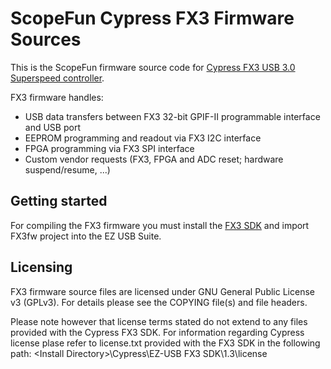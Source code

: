 # ScopeFun Cypress FX3 Firmware Sources

This is the ScopeFun firmware source code for [Cypress FX3 USB 3.0 Superspeed controller](http://www.cypress.com/products/ez-usb-fx3-superspeed-usb-30-peripheral-controller).

FX3 firmware handles:

  - USB data transfers between FX3 32-bit GPIF-II programmable interface and USB port
  - EEPROM programming and readout via FX3 I2C interface
  - FPGA programming via FX3 SPI interface
  - Custom vendor requests (FX3, FPGA and ADC reset; hardware suspend/resume, ...)

## Getting started

For compiling the FX3 firmware you must install the [FX3 SDK](http://www.cypress.com/documentation/software-and-drivers/ez-usb-fx3-software-development-kit) and import FX3fw project into the EZ USB Suite.

## Licensing

FX3 firmware source files are licensed under GNU General Public License v3 (GPLv3). For details please see the COPYING file(s) and file headers.

Please note however that license terms stated do not extend to any files provided with the Cypress FX3 SDK. For information regarding Cypress license plase refer to license.txt provided with the FX3 SDK in the following path: \<Install Directory>\Cypress\EZ-USB FX3 SDK\1.3\license